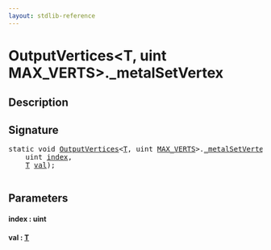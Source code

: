 ```yaml
---
layout: stdlib-reference
---
```


# OutputVertices\<T, uint MAX\_VERTS\>\.\_metalSetVertex

## Description





## Signature 

<pre>
<span class='code_keyword'>static</span> <span class="code_keyword">void</span> <a href="index.html" class="code_type">OutputVertices</a>&lt;<a href="index.html#typeparam-T" class="code_type">T</a>, <span class="code_keyword">uint</span> <a href="index.html#decl-MAX_VERTS" class="code_var">MAX_VERTS</a>&gt;.<a href="0metalsetvertex-069.html">_metalSetVertex</a>(
    <span class="code_keyword">uint</span> <a href="0metalsetvertex-069.html#decl-index" class="code_param">index</a>,
    <a href="index.html#typeparam-T" class="code_type">T</a> <a href="0metalsetvertex-069.html#decl-val" class="code_param">val</a>);

</pre>

## Parameters

####  <a id="decl-index"></a>index  : uint
####  <a id="decl-val"></a>val  : [T](index.html#typeparam-T)

